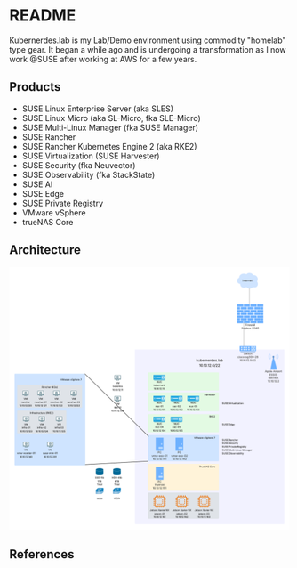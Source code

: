 # README

Kubernerdes.lab is my Lab/Demo environment using commodity "homelab" type gear.  It began a while ago and is undergoing a transformation as I now work @SUSE after working at AWS for a few years.

## Products

* SUSE Linux Enterprise Server (aka SLES)
* SUSE Linux Micro (aka SL-Micro, fka SLE-Micro)
* SUSE Multi-Linux Manager (fka SUSE Manager)
* SUSE Rancher
* SUSE Rancher Kubernetes Engine 2 (aka RKE2)
* SUSE Virtualization (SUSE Harvester)
* SUSE Security (fka Neuvector)
* SUSE Observability (fka StackState)
* SUSE AI 
* SUSE Edge
* SUSE Private Registry 
* VMware vSphere 
* trueNAS Core

## Architecture
![High-Level Architecture](./Images/kubernerdes.lab.png)

## References
